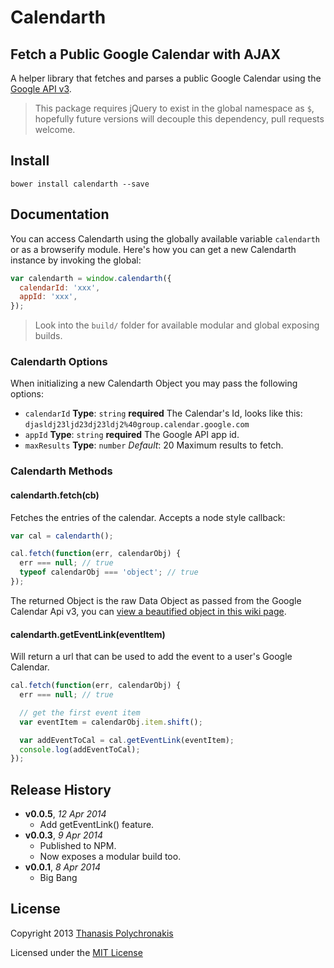 # Calendarth

## Fetch a Public Google Calendar with AJAX

A helper library that fetches and parses a public Google Calendar using the [Google API v3][google api v3].

> This package requires jQuery to exist in the global namespace as `$`, hopefully future versions will decouple this dependency, pull requests welcome.

[google api v3]: https://developers.google.com/google-apps/calendar/v3/reference/events/list "Google Calendar API v3"

## Install

```shell
bower install calendarth --save
```

## Documentation

You can access Calendarth using the globally available variable `calendarth` or as a browserify module. Here's how you can get a new Calendarth instance by invoking the global:

```js
var calendarth = window.calendarth({
  calendarId: 'xxx',
  appId: 'xxx',
});
```

> Look into the `build/` folder for available modular and global exposing builds.

### Calendarth Options

When initializing a new Calendarth Object you may pass the following options:

* `calendarId` **Type**: `string` **required** The Calendar's Id, looks like this: `djasldj23ljd23dj23ldj2%40group.calendar.google.com`
* `appId` **Type**: `string` **required** The Google API app id.
* `maxResults` **Type**: `number` *Default*: 20 Maximum results to fetch.

### Calendarth Methods

#### calendarth.fetch(cb)

Fetches the entries of the calendar. Accepts a node style callback:

```js
var cal = calendarth();

cal.fetch(function(err, calendarObj) {
  err === null; // true
  typeof calendarObj === 'object'; // true
});
```

The returned Object is the raw Data Object as passed from the Google Calendar Api v3, you can [view a beautified object in this wiki page](https://github.com/thanpolas/calendarth/wiki/Google_Calendar_Object_v3).

#### calendarth.getEventLink(eventItem)

Will return a url that can be used to add the event to a user's Google Calendar.

```js
cal.fetch(function(err, calendarObj) {
  err === null; // true

  // get the first event item
  var eventItem = calendarObj.item.shift();

  var addEventToCal = cal.getEventLink(eventItem);
  console.log(addEventToCal);
});
```

## Release History

- **v0.0.5**, *12 Apr 2014*
    - Add getEventLink() feature.
- **v0.0.3**, *9 Apr 2014*
    - Published to NPM.
    - Now exposes a modular build too.
- **v0.0.1**, *8 Apr 2014*
    - Big Bang

## License

Copyright 2013 [Thanasis Polychronakis][thanpolas]

Licensed under the [MIT License](LICENSE-MIT)

[thanpolas]: https://github.com/thanpolas "Thanasis Polychronakis"
